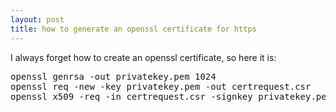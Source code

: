 ```yaml
---
layout: post
title: how to generate an openssl certificate for https 
---
```


I always forget how to create an openssl certificate, so here it is:

<pre>
openssl genrsa -out privatekey.pem 1024 
openssl req -new -key privatekey.pem -out certrequest.csr 
openssl x509 -req -in certrequest.csr -signkey privatekey.pem -out certificate.pem
</pre>

